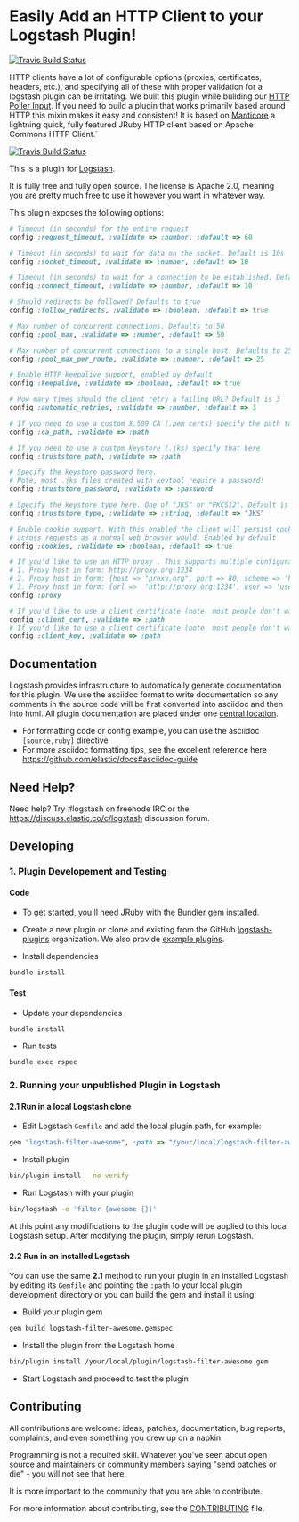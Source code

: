 # Easily Add an HTTP Client to your Logstash Plugin!

[![Travis Build Status](https://travis-ci.org/logstash-plugins/logstash-mixin-http_client.svg)](https://travis-ci.org/logstash-plugins/logstash-mixin-http_client)

HTTP clients have a lot of configurable options (proxies, certificates, headers, etc.), and specifying all of these with proper validation for a logstash plugin can be irritating. We built this plugin while building our [HTTP Poller Input](https://github.com/logstash-plugins/logstash-input-http_poller). If you need to build a plugin that works primarily based around HTTP this mixin makes it easy and consistent! It is based on [Manticore](https://github.com/cheald/manticore) a lightning quick, fully featured JRuby HTTP client based on Apache Commons HTTP Client.`

[![Travis Build Status](https://travis-ci.org/logstash-plugins/logstash-mixin-http_client.svg)](https://travis-ci.org/logstash-plugins/logstash-mixin-http_client)

This is a plugin for [Logstash](https://github.com/elastic/logstash).

It is fully free and fully open source. The license is Apache 2.0, meaning you are pretty much free to use it however you want in whatever way.

This plugin exposes the following options:

```ruby
# Timeout (in seconds) for the entire request
config :request_timeout, :validate => :number, :default => 60

# Timeout (in seconds) to wait for data on the socket. Default is 10s
config :socket_timeout, :validate => :number, :default => 10

# Timeout (in seconds) to wait for a connection to be established. Default is 10s
config :connect_timeout, :validate => :number, :default => 10

# Should redirects be followed? Defaults to true
config :follow_redirects, :validate => :boolean, :default => true

# Max number of concurrent connections. Defaults to 50
config :pool_max, :validate => :number, :default => 50

# Max number of concurrent connections to a single host. Defaults to 25
config :pool_max_per_route, :validate => :number, :default => 25

# Enable HTTP keepalive support, enabled by default
config :keepalive, :validate => :boolean, :default => true

# How many times should the client retry a failing URL? Default is 3
config :automatic_retries, :validate => :number, :default => 3

# If you need to use a custom X.509 CA (.pem certs) specify the path to that here
config :ca_path, :validate => :path

# If you need to use a custom keystore (.jks) specify that here
config :truststore_path, :validate => :path

# Specify the keystore password here.
# Note, most .jks files created with keytool require a password!
config :truststore_password, :validate => :password

# Specify the keystore type here. One of "JKS" or "PKCS12". Default is "JKS"
config :truststore_type, :validate => :string, :default => "JKS"

# Enable cookie support. With this enabled the client will persist cookies
# across requests as a normal web browser would. Enabled by default
config :cookies, :validate => :boolean, :default => true

# If you'd like to use an HTTP proxy . This supports multiple configuration syntaxes:
# 1. Proxy host in form: http://proxy.org:1234
# 2. Proxy host in form: {host => "proxy.org", port => 80, scheme => 'http', user => 'username@host', password => 'password'}
# 3. Proxy host in form: {url =>  'http://proxy.org:1234', user => 'username@host', password => 'password'}
config :proxy

# If you'd like to use a client certificate (note, most people don't want this) set the path to the x509 cert here
config :client_cert, :validate => :path
# If you'd like to use a client certificate (note, most people don't want this) set the path to the x509 key here
config :client_key, :validate => :path
```

## Documentation

Logstash provides infrastructure to automatically generate documentation for this plugin. We use the asciidoc format to write documentation so any comments in the source code will be first converted into asciidoc and then into html. All plugin documentation are placed under one [central location](http://www.elastic.co/guide/en/logstash/current/).

- For formatting code or config example, you can use the asciidoc `[source,ruby]` directive
- For more asciidoc formatting tips, see the excellent reference here https://github.com/elastic/docs#asciidoc-guide

## Need Help?

Need help? Try #logstash on freenode IRC or the https://discuss.elastic.co/c/logstash discussion forum.

## Developing

### 1. Plugin Developement and Testing

#### Code
- To get started, you'll need JRuby with the Bundler gem installed.

- Create a new plugin or clone and existing from the GitHub [logstash-plugins](https://github.com/logstash-plugins) organization. We also provide [example plugins](https://github.com/logstash-plugins?query=example).

- Install dependencies
```sh
bundle install
```

#### Test

- Update your dependencies

```sh
bundle install
```

- Run tests

```sh
bundle exec rspec
```

### 2. Running your unpublished Plugin in Logstash

#### 2.1 Run in a local Logstash clone

- Edit Logstash `Gemfile` and add the local plugin path, for example:
```ruby
gem "logstash-filter-awesome", :path => "/your/local/logstash-filter-awesome"
```
- Install plugin
```sh
bin/plugin install --no-verify
```
- Run Logstash with your plugin
```sh
bin/logstash -e 'filter {awesome {}}'
```
At this point any modifications to the plugin code will be applied to this local Logstash setup. After modifying the plugin, simply rerun Logstash.

#### 2.2 Run in an installed Logstash

You can use the same **2.1** method to run your plugin in an installed Logstash by editing its `Gemfile` and pointing the `:path` to your local plugin development directory or you can build the gem and install it using:

- Build your plugin gem
```sh
gem build logstash-filter-awesome.gemspec
```
- Install the plugin from the Logstash home
```sh
bin/plugin install /your/local/plugin/logstash-filter-awesome.gem
```
- Start Logstash and proceed to test the plugin

## Contributing

All contributions are welcome: ideas, patches, documentation, bug reports, complaints, and even something you drew up on a napkin.

Programming is not a required skill. Whatever you've seen about open source and maintainers or community members  saying "send patches or die" - you will not see that here.

It is more important to the community that you are able to contribute.

For more information about contributing, see the [CONTRIBUTING](https://github.com/elastic/logstash/blob/master/CONTRIBUTING.md) file.
